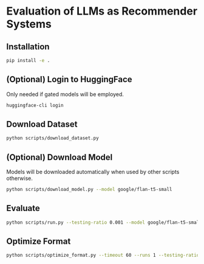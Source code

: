 # Evaluation of LLMs as Recommender Systems

## Installation

```sh
pip install -e .
```

## (Optional) Login to HuggingFace

Only needed if gated models will be employed.

```sh
huggingface-cli login
```

## Download Dataset

```sh
python scripts/download_dataset.py
```

## (Optional) Download Model

Models will be downloaded automatically when used by other scripts otherwise.

```sh
python scripts/download_model.py --model google/flan-t5-small
```

## Evaluate

```sh
python scripts/run.py --testing-ratio 0.001 --model google/flan-t5-small --shots 1
```

## Optimize Format

```sh
python scripts/optimize_format.py --timeout 60 --runs 1 --testing-ratio 0.001 --exclude-empty-answer-mark --model google/flan-t5-small
```
